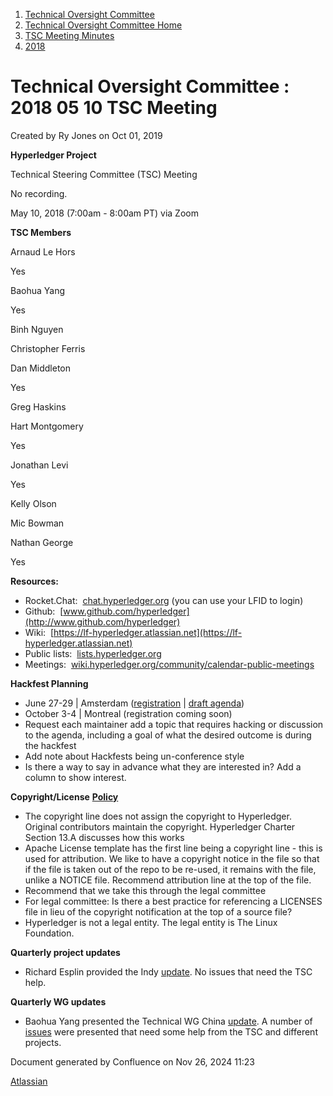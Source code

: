 1. [Technical Oversight Committee](index.html)
2. [Technical Oversight Committee Home](Technical-Oversight-Committee-Home_21430274.html)
3. [TSC Meeting Minutes](TSC-Meeting-Minutes_21448544.html)
4. [2018](2018_21448716.html)

# Technical Oversight Committee : 2018 05 10 TSC Meeting

Created by Ry Jones on Oct 01, 2019

**Hyperledger Project**

Technical Steering Committee (TSC) Meeting

No recording. 

May 10, 2018 (7:00am - 8:00am PT) via Zoom

**TSC Members**

Arnaud Le Hors

Yes

Baohua Yang

Yes

Binh Nguyen

Christopher Ferris

Dan Middleton

Yes

Greg Haskins

Hart Montgomery

Yes

Jonathan Levi

Yes

Kelly Olson

Mic Bowman

Nathan George

Yes

**Resources:**

- Rocket.Chat:  [chat.hyperledger.org](http://chat.hyperledger.org/) (you can use your LFID to login)
- Github:  [www.github.com/hyperledger](http://www.github.com/hyperledger)
- Wiki:  [https://lf-hyperledger.atlassian.net](https://lf-hyperledger.atlassian.net)
- Public lists:  [lists.hyperledger.org](http://lists.hyperledger.org)
- Meetings:  [wiki.hyperledger.org/community/calendar-public-meetings](http://wiki.hyperledger.org/community/calendar-public-meetings)

**Hackfest Planning**

- June 27-29 | Amsterdam ([registration](https://www.regonline.com/hyperledgerhackfestjune2018) | [draft agenda](https://docs.google.com/document/d/1hDlWTKSBmXM6UQW5s9qRjFwO_eZv0LU8nppHqMwoIxM/edit))
- October 3-4 | Montreal (registration coming soon)
- Request each maintainer add a topic that requires hacking or discussion to the agenda, including a goal of what the desired outcome is during the hackfest
- Add note about Hackfests being un-conference style
- Is there a way to say in advance what they are interested in? Add a column to show interest.

**Copyright/License** [**Policy**](https://lf-hyperledger.atlassian.netcommunity/copyright-and-license-policy)

- The copyright line does not assign the copyright to Hyperledger. Original contributors maintain the copyright. Hyperledger Charter Section 13.A discusses how this works
- Apache License template has the first line being a copyright line - this is used for attribution. We like to have a copyright notice in the file so that if the file is taken out of the repo to be re-used, it remains with the file, unlike a NOTICE file. Recommend attribution line at the top of the file.
- Recommend that we take this through the legal committee
- For legal committee: Is there a best practice for referencing a LICENSES file in lieu of the copyright notification at the top of a source file?
- Hyperledger is not a legal entity. The legal entity is The Linux Foundation.

**Quarterly project updates**

- Richard Esplin provided the Indy [update](https://lf-hyperledger.atlassian.netgroups/tsc/project-updates/indy-2018-may). No issues that need the TSC help.

**Quarterly WG updates**

- Baohua Yang presented the Technical WG China [update](https://lf-hyperledger.atlassian.netgroups/tsc/wg-updates/technical-wg-china-2018-may). A number of [issues](https://lf-hyperledger.atlassian.netgroups/tsc/wg-updates/technical-wg-china-2018-may#issues) were presented that need some help from the TSC and different projects.

Document generated by Confluence on Nov 26, 2024 11:23

[Atlassian](http://www.atlassian.com/)
